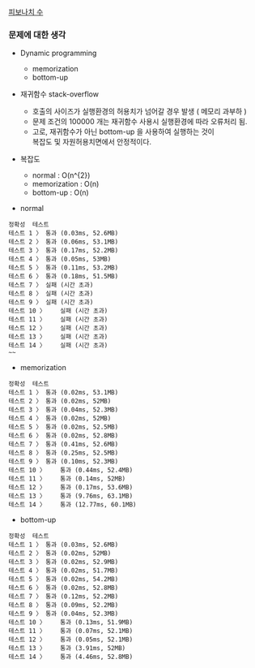 [피보나치 수](https://programmers.co.kr/learn/courses/30/lessons/12945)

### 문제에 대한 생각
- Dynamic programming
  - memorization
  - bottom-up
- 재귀함수 stack-overflow
  - 호출의 사이즈가 실행환경의 허용치가 넘어갈 경우 발생 ( 메모리 과부하 )
  - 문제 조건의 100000 개는 재귀함수 사용시 실행환경에 따라 오류처리 됨.
  - 고로, 재귀함수가 아닌 bottom-up 을 사용하여 실행하는 것이  
    복잡도 및 자원허용치면에서 안정적이다.
- 복잡도
  - normal : O(n^{2})
  - memorization : O(n)
  - bottom-up : O(n)

- normal
```
정확성  테스트
테스트 1 〉	통과 (0.03ms, 52.6MB)
테스트 2 〉	통과 (0.06ms, 53.1MB)
테스트 3 〉	통과 (0.17ms, 52.2MB)
테스트 4 〉	통과 (0.05ms, 53MB)
테스트 5 〉	통과 (0.11ms, 53.2MB)
테스트 6 〉	통과 (0.18ms, 51.5MB)
테스트 7 〉	실패 (시간 초과)
테스트 8 〉	실패 (시간 초과)
테스트 9 〉	실패 (시간 초과)
테스트 10 〉	실패 (시간 초과)
테스트 11 〉	실패 (시간 초과)
테스트 12 〉	실패 (시간 초과)
테스트 13 〉	실패 (시간 초과)
테스트 14 〉	실패 (시간 초과)
~~
```
- memorization
```
정확성  테스트
테스트 1 〉	통과 (0.02ms, 53.1MB)
테스트 2 〉	통과 (0.02ms, 52MB)
테스트 3 〉	통과 (0.04ms, 52.3MB)
테스트 4 〉	통과 (0.02ms, 52MB)
테스트 5 〉	통과 (0.02ms, 52.5MB)
테스트 6 〉	통과 (0.02ms, 52.8MB)
테스트 7 〉	통과 (0.41ms, 52.6MB)
테스트 8 〉	통과 (0.25ms, 52.5MB)
테스트 9 〉	통과 (0.10ms, 52.3MB)
테스트 10 〉	통과 (0.44ms, 52.4MB)
테스트 11 〉	통과 (0.14ms, 52MB)
테스트 12 〉	통과 (0.17ms, 53.6MB)
테스트 13 〉	통과 (9.76ms, 63.1MB)
테스트 14 〉	통과 (12.77ms, 60.1MB)
```
- bottom-up
```
정확성  테스트
테스트 1 〉	통과 (0.03ms, 52.6MB)
테스트 2 〉	통과 (0.02ms, 52MB)
테스트 3 〉	통과 (0.02ms, 52.9MB)
테스트 4 〉	통과 (0.02ms, 51.7MB)
테스트 5 〉	통과 (0.02ms, 54.2MB)
테스트 6 〉	통과 (0.02ms, 52.8MB)
테스트 7 〉	통과 (0.12ms, 52.2MB)
테스트 8 〉	통과 (0.09ms, 52.2MB)
테스트 9 〉	통과 (0.04ms, 52.3MB)
테스트 10 〉	통과 (0.13ms, 51.9MB)
테스트 11 〉	통과 (0.07ms, 52.1MB)
테스트 12 〉	통과 (0.05ms, 52.1MB)
테스트 13 〉	통과 (3.91ms, 52MB)
테스트 14 〉	통과 (4.46ms, 52.8MB)
```